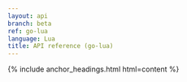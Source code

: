 ```yaml
---
layout: api
branch: beta
ref: go-lua
language: Lua
title: API reference (go-lua)
---
```

{% include anchor_headings.html html=content %}